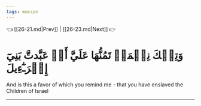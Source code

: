 ```yaml
---
tags: meccan
---
```


👈 [[26-21.md|Prev]] | [[26-23.md|Next]] 👉

# وَتِلۡكَ نِعۡمَةٞ تَمُنُّهَا عَلَيَّ أَنۡ عَبَّدتَّ بَنِيٓ إِسۡرَـٰٓءِيلَ

And is this a favor of which you remind me - that you have enslaved the Children of Israel

---

